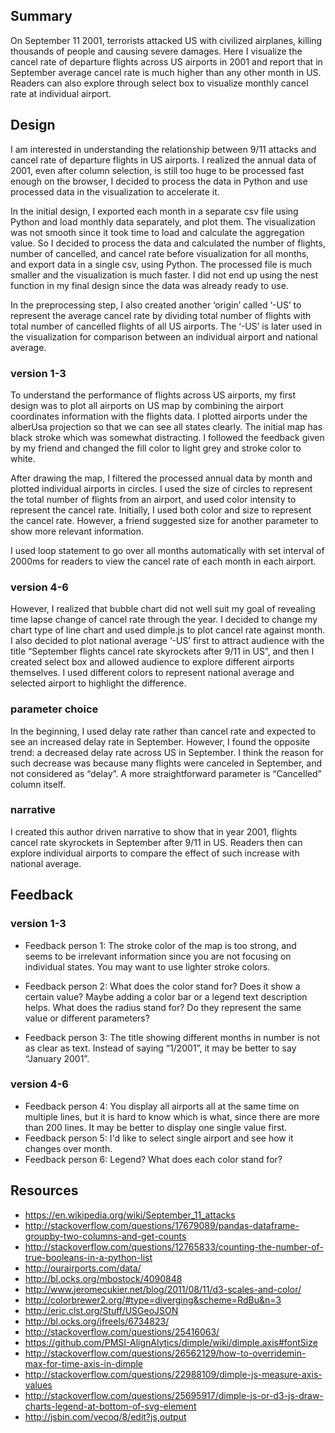 ## Summary
On September 11 2001, terrorists attacked US with civilized airplanes, killing thousands of people and causing severe damages. Here I visualize the cancel rate of departure flights across US airports in 2001 and report that in September average cancel rate is much higher than any other month in US. Readers can also explore through select box to visualize monthly cancel rate at individual airport. 

## Design
I am interested in understanding the relationship between 9/11 attacks and cancel rate of departure flights in US airports. 
I realized the annual data of 2001, even after column selection, is still too huge to be processed fast enough on the browser, I decided to process the data in Python and use processed data in the visualization to accelerate it. 

In the initial design, I exported each month in a separate csv file using Python and load monthly data separately, and plot them. The visualization was not smooth since it took time to load and calculate the aggregation value. So I decided to process the data and calculated the number of flights, number of cancelled, and cancel rate before visualization for all months, and export data in a single csv, using Python. The processed file is much smaller and the visualization is much faster. I did not end up using the nest function in my final design since the data was already ready to use. 

In the preprocessing step, I also created another ‘origin’ called ‘-US’ to represent the average cancel rate by dividing total number of flights with total number of cancelled flights of all US airports. The ‘-US’ is later used in the visualization for comparison between an individual airport and national average. 

### version 1-3
To understand the performance of flights across US airports, my first design was to plot all airports on US map by combining the airport coordinates information with the flights data. I plotted airports under the alberUsa projection so that we can see all states clearly. The initial map has black stroke which was somewhat distracting. I followed the feedback given by my friend and changed the fill color to light grey and stroke color to white. 

After drawing the map, I filtered the processed annual data by month and plotted individual airports in circles.  I used the size of circles to represent the total number of flights from an airport, and used color intensity to represent the cancel rate. Initially, I used both color and size to represent the cancel rate. However, a friend suggested size for another parameter to show more relevant information. 

I used loop statement to go over all months automatically with set interval of 2000ms for readers to view the cancel rate of each month in each airport. 

### version 4-6
However, I realized that bubble chart did not well suit my goal of revealing time lapse change of cancel rate through the year. I decided to change my chart type of line chart and used dimple.js to plot cancel rate against month. I also decided to plot national average ‘-US’ first to attract audience with the title “September flights cancel rate skyrockets after 9/11 in US”, and then I created select box and allowed audience to explore different airports themselves. I used different colors to represent national average and selected airport to highlight the difference. 

### parameter choice
In the beginning, I used delay rate rather than cancel rate and expected to see an increased delay rate in September. However, I found the opposite trend: a decreased delay rate across US in September. I think the reason for such decrease was because many flights were canceled in September, and not considered as “delay”. A more straightforward parameter is “Cancelled” column itself. 

### narrative
I created this author driven narrative to show that in year 2001, flights cancel rate skyrockets in September after 9/11 in US. Readers then can explore individual airports to compare the effect of such increase with national average. 


## Feedback
### version 1-3
- Feedback person 1:
The stroke color of the map is too strong, and seems to be irrelevant information since you are not focusing on individual states. You may want to use lighter stroke colors. 

- Feedback person 2:
What does the color stand for? Does it show a certain value? Maybe adding a color bar or a legend text description helps. What does the radius stand for? Do they represent the same value or different parameters? 

- Feedback person 3:
The title showing different months in number is not as clear as text. Instead of saying “1/2001”, it may be better to say “January 2001”. 

### version 4-6
- Feedback person 4:
You display all airports all at the same time on multiple lines, but it is hard to know which is what, since there are more than 200 lines. It may be better to display one single value first.
- Feedback person 5:
I'd like to select single airport and see how it changes over month.
- Feedback person 6:
Legend? What does each color stand for? 

## Resources
- https://en.wikipedia.org/wiki/September_11_attacks
- http://stackoverflow.com/questions/17679089/pandas-dataframe-groupby-two-columns-and-get-counts
- http://stackoverflow.com/questions/12765833/counting-the-number-of-true-booleans-in-a-python-list
- http://ourairports.com/data/
- http://bl.ocks.org/mbostock/4090848
- http://www.jeromecukier.net/blog/2011/08/11/d3-scales-and-color/
- http://colorbrewer2.org/#type=diverging&scheme=RdBu&n=3
- http://eric.clst.org/Stuff/USGeoJSON
- http://bl.ocks.org/jfreels/6734823/
- http://stackoverflow.com/questions/25416063/
- https://github.com/PMSI-AlignAlytics/dimple/wiki/dimple.axis#fontSize
- http://stackoverflow.com/questions/26562129/how-to-overridemin-max-for-time-axis-in-dimple
- http://stackoverflow.com/questions/22988109/dimple-js-measure-axis-values
- http://stackoverflow.com/questions/25695917/dimple-js-or-d3-js-draw-charts-legend-at-bottom-of-svg-element
- http://jsbin.com/vecoq/8/edit?js,output


